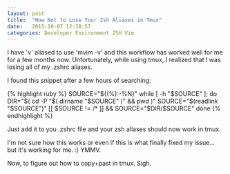 ```yaml
---
layout: post
title:  "How Not to Lose Your Zsh Aliases in Tmux"
date:   2015-10-07 12:38:57
categories: Developer Environment ZSH Vim
---
```


I have 'v' aliased to use 'mvim -v' and this workflow has worked well for me for a few months now. Unfortunately, while using tmux, I realized that I was losing all of my .zshrc aliases. 

I found this snippet after a few hours of searching: 

{% highlight ruby %}
SOURCE="${(%):-%N}"
while [ -h "$SOURCE" ]; do
  DIR="$( cd -P "$( dirname "$SOURCE" )" && pwd )"
  SOURCE="$(readlink "$SOURCE")"
  [[ $SOURCE != /* ]] && SOURCE="$DIR/$SOURCE"
done
{% endhighlight %}

Just add it to you .zshrc file and your zsh aliases should now work in tmux. 

I'm not sure how this works or even if this is what finally fixed my issue... but it's working for me. :) YMMV. 

Now, to figure out how to copy+past in tmux. Sigh.


